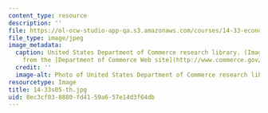 ```yaml
---
content_type: resource
description: ''
file: https://ol-ocw-studio-app-qa.s3.amazonaws.com/courses/14-33-economics-research-and-communication-spring-2005/8ec3cf038880fd4159a657e14d3f64db_14-33s05-th.jpg
file_type: image/jpeg
image_metadata:
  caption: United States Department of Commerce research library. (Image is taken
    from the [Department of Commerce Web site](http://www.commerce.gov/).)
  credit: ''
  image-alt: Photo of United States Department of Commerce research library.
resourcetype: Image
title: 14-33s05-th.jpg
uid: 8ec3cf03-8880-fd41-59a6-57e14d3f64db
---
```

